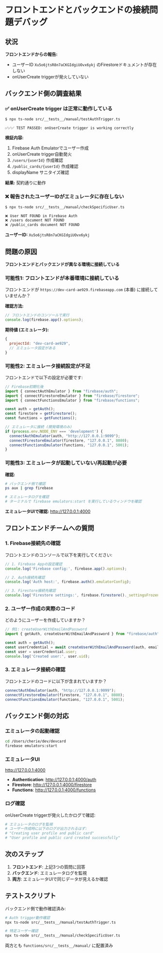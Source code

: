 # フロントエンドとバックエンドの接続問題デバッグ

## 状況

**フロントエンドからの報告:**
- ユーザーID `Xu5o6jtsR8n7aCKGIdgiUOvx6ykj` のFirestoreドキュメントが存在しない
- onUserCreate triggerが発火していない

## バックエンド側の調査結果

### ✅ onUserCreate trigger は正常に動作している

```bash
$ npx ts-node src/__tests__/manual/testAuthTrigger.ts

✅✅✅ TEST PASSED: onUserCreate trigger is working correctly
```

**検証内容:**
1. Firebase Auth Emulatorでユーザー作成
2. onUserCreate trigger自動発火
3. `/users/{userId}` 作成確認
4. `/public_cards/{userId}` 作成確認
5. displayName サニタイズ確認

**結果:** 契約通りに動作

### ❌ 報告されたユーザーIDがエミュレータに存在しない

```bash
$ npx ts-node src/__tests__/manual/checkSpecificUser.ts

❌ User NOT FOUND in Firebase Auth
❌ /users document NOT FOUND
❌ /public_cards document NOT FOUND
```

**ユーザーID:** `Xu5o6jtsR8n7aCKGIdgiUOvx6ykj`

## 問題の原因

**フロントエンドとバックエンドが異なる環境に接続している**

### 可能性1: フロントエンドが本番環境に接続している

フロントエンドが `https://dev-card-ae929.firebaseapp.com` (本番) に接続していませんか？

**確認方法:**
```typescript
// フロントエンドのコンソールで実行
console.log(firebase.app().options);
```

**期待値 (エミュレータ):**
```javascript
{
  projectId: "dev-card-ae929",
  // エミュレータ設定がある
}
```

### 可能性2: エミュレータ接続設定が不足

フロントエンドで以下の設定が必要です:

```typescript
// Firebase初期化後
import { connectAuthEmulator } from "firebase/auth";
import { connectFirestoreEmulator } from "firebase/firestore";
import { connectFunctionsEmulator } from "firebase/functions";

const auth = getAuth();
const firestore = getFirestore();
const functions = getFunctions();

// エミュレータに接続 (開発環境のみ)
if (process.env.NODE_ENV === 'development') {
  connectAuthEmulator(auth, "http://127.0.0.1:9099");
  connectFirestoreEmulator(firestore, "127.0.0.1", 8080);
  connectFunctionsEmulator(functions, "127.0.0.1", 5001);
}
```

### 可能性3: エミュレータが起動していない/再起動が必要

**確認:**
```bash
# バックエンド側で確認
ps aux | grep firebase

# エミュレータログを確認
# ターミナルで firebase emulators:start を実行しているウィンドウを確認
```

**エミュレータUIで確認:**
http://127.0.0.1:4000

## フロントエンドチームへの質問

### 1. Firebase接続先の確認

フロントエンドのコンソールで以下を実行してください:

```javascript
// 1. Firebase Appの設定確認
console.log('Firebase config:', firebase.app().options);

// 2. Auth接続先確認
console.log('Auth host:', firebase.auth().emulatorConfig);

// 3. Firestore接続先確認
console.log('Firestore settings:', firebase.firestore()._settingsFrozen);
```

### 2. ユーザー作成の実際のコード

どのようにユーザーを作成していますか？

```typescript
// 例1: createUserWithEmailAndPassword
import { getAuth, createUserWithEmailAndPassword } from "firebase/auth";

const auth = getAuth();
const userCredential = await createUserWithEmailAndPassword(auth, email, password);
const user = userCredential.user;
console.log('Created user:', user.uid);
```

### 3. エミュレータ接続の確認

フロントエンドのコードに以下が含まれていますか？

```typescript
connectAuthEmulator(auth, "http://127.0.0.1:9099");
connectFirestoreEmulator(firestore, "127.0.0.1", 8080);
connectFunctionsEmulator(functions, "127.0.0.1", 5001);
```

## バックエンド側の対応

### エミュレータの起動確認

```bash
cd /Users/cherie/dev/devcard
firebase emulators:start
```

### エミュレータUI

http://127.0.0.1:4000

- **Authentication**: http://127.0.0.1:4000/auth
- **Firestore**: http://127.0.0.1:4000/firestore
- **Functions**: http://127.0.0.1:4000/functions

### ログ確認

onUserCreate triggerが発火したかログで確認:

```bash
# エミュレータのログを監視
# ユーザー作成時に以下のログが出力されるはず:
# "Creating user profile and public card"
# "User profile and public card created successfully"
```

## 次のステップ

1. **フロントエンド**: 上記3つの質問に回答
2. **バックエンド**: エミュレータログを監視
3. **両方**: エミュレータUIで同じデータが見えるか確認

## テストスクリプト

バックエンド側で動作確認済み:

```bash
# Auth trigger動作確認
npx ts-node src/__tests__/manual/testAuthTrigger.ts

# 特定ユーザー確認
npx ts-node src/__tests__/manual/checkSpecificUser.ts
```

両方とも `functions/src/__tests__/manual/` に配置済み
